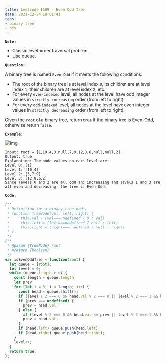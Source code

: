 ```yaml
---
title: Leetcode 1609 - Even Odd Tree
date: 2021-12-24 18:01:41
tags:
- binary tree
- bfs
---
```

**`Note:`**
- Classic level-order traversal problem.
- Use queue.

**`Question:`**

A binary tree is named `Even-Odd` if it meets the following conditions:

- The root of the binary tree is at level index `0`, its children are at level index `1`, their children are at level index `2`, etc.
- For every `even-indexed` level, all nodes at the level have odd integer values in `strictly increasing` order (from left to right).
- For every `odd-indexed` level, all nodes at the level have even integer values in `strictly decreasing` order (from left to right).

Given the `root` of a binary tree, return `true` if the binary tree is Even-Odd, otherwise return `false`.

**`Example:`**

![img](https://assets.leetcode.com/uploads/2020/09/15/sample_1_1966.png)
```
Input: root = [1,10,4,3,null,7,9,12,8,6,null,null,2]
Output: true
Explanation: The node values on each level are:
Level 0: [1]
Level 1: [10,4]
Level 2: [3,7,9]
Level 3: [12,8,6,2]
Since levels 0 and 2 are all odd and increasing and levels 1 and 3 are all even and decreasing, the tree is Even-Odd.
```

**`Code:`**
```javascript
/**
 * Definition for a binary tree node.
 * function TreeNode(val, left, right) {
 *     this.val = (val===undefined ? 0 : val)
 *     this.left = (left===undefined ? null : left)
 *     this.right = (right===undefined ? null : right)
 * }
 */
/**
 * @param {TreeNode} root
 * @return {boolean}
 */
var isEvenOddTree = function(root) {
  let queue = [root];
  let level = 0;
  while (queue.length > 0) {
    const length = queue.length;
    let prev;
    for (let i = 0; i < length; i++) {
      const head = queue.shift();
      if (level % 2 === 0 && head.val % 2 === 0 || level % 2 === 1 && head.val % 2 === 1) return false;
      if (prev === undefined) {
        prev = head.val;
      } else {
        if (level % 2 === 0 && head.val <= prev || level % 2 === 1 && head.val >= prev) return false;
        prev = head.val;
      }
      if (head.left) queue.push(head.left);
      if (head.right) queue.push(head.right);
    }
    level++;
  }
  return true;
};
```